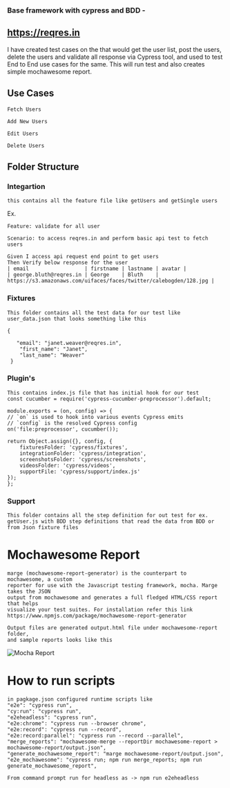 
### Base framework with cypress  and BDD -


## https://reqres.in
I have created test cases on the that would get the user list, post the users, delete the users and validate all response via Cypress tool, and used to test End to End  use cases for the same. This will run test and also creates simple mochawesome report. 

## Use Cases
	Fetch Users

	Add New Users

	Edit Users    

	Delete Users

## Folder Structure 
### Integartion 
    this contains all the feature file like getUsers and getSingle users 

Ex.

	Feature: validate for all user
	
    Scenario: to access reqres.in and perform basic api test to fetch users
	
    Given I access api request end point to get users 
	Then Verify below response for the user
    | email                  | firstname | lastname | avatar |
    | george.bluth@reqres.in | George    | Bluth    | 	https://s3.amazonaws.com/uifaces/faces/twitter/calebogden/128.jpg |

### Fixtures
	This folder contains all the test data for our test like user_data.json that looks something like this 
    
    {

       "email": "janet.weaver@reqres.in",
        "first_name": "Janet",
        "last_name": "Weaver"
     }
      
 ### Plugin's
 
 	This contains index.js file that has initial hook for our test 
    const cucumber = require('cypress-cucumber-preprocessor').default;

	module.exports = (on, config) => {
	// `on` is used to hook into various events Cypress emits
	// `config` is the resolved Cypress config
	on('file:preprocessor', cucumber());
 
	return Object.assign({}, config, {
		fixturesFolder: 'cypress/fixtures',
		integrationFolder: 'cypress/integration',
		screenshotsFolder: 'cypress/screenshots',
		videosFolder: 'cypress/videos',
		supportFile: 'cypress/support/index.js'
	});
	};


### Support

	This folder contains all the step definition for out test for ex. getUser.js with BDD step definitions that read the data from BDD or from Json fixture files
    
# Mochawesome Report

	marge (mochawesome-report-generator) is the counterpart to mochawesome, a custom 		
    reporter for use with the Javascript testing framework, mocha. Marge takes the JSON 	
    output from mochawesome and generates a full fledged HTML/CSS report that helps 		
    visualize your test suites. For installation refer this link https://www.npmjs.com/package/mochawesome-report-generator
    
    Output files are generated output.html file under mochawesome-report folder, 
    and sample reports looks like this
    
![Mocha Report](/images/mochareport.png)
 
 
# How to run scripts

	in pagkage.json configured runtime scripts like
    "e2e": "cypress run",
    "cy:run": "cypress run",
    "e2eheadless": "cypress run",
    "e2e:chrome": "cypress run --browser chrome",
    "e2e:record": "cypress run --record",
    "e2e:record:parallel": "cypress run --record --parallel",
    "merge_reports": "mochawesome-merge --reportDir mochawesome-report > mochawesome-report/output.json",
    "generate_mochawesome_report": "marge mochawesome-report/output.json",
    "e2e_mochawesome": "cypress run; npm run merge_reports; npm run generate_mochawesome_report",
    
    From command prompt run for headless as -> npm run e2eheadless
    

 


